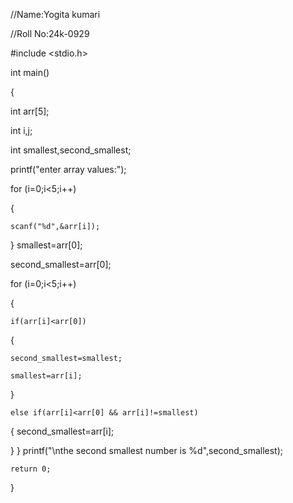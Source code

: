   //Name:Yogita kumari
  
  //Roll No:24k-0929
  
  #include <stdio.h>
  
  int main()
  
{

  int arr[5];
  
  int i,j;
  
  int smallest,second_smallest;
  
  printf("enter array values:");
  
   for (i=0;i<5;i++)
   
{

    scanf("%d",&arr[i]);
    
}
   smallest=arr[0];
   
   second_smallest=arr[0];

   for (i=0;i<5;i++)
   
{

    if(arr[i]<arr[0])
    
{

    second_smallest=smallest;
    
    smallest=arr[i];
    
}

    else if(arr[i]<arr[0] && arr[i]!=smallest)
    
{
    second_smallest=arr[i];
    
}
}
   printf("\nthe second smallest number is %d",second_smallest);

    return 0;
}
